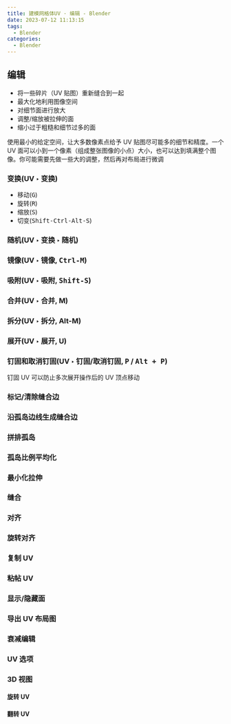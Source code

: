 ```yaml
---
title: 建模网格体UV · 编辑 - Blender
date: 2023-07-12 11:13:15
tags:
  - Blender
categories:
  - Blender
---
```


## 编辑

- 将一些碎片（UV 贴图）重新缝合到一起
- 最大化地利用图像空间
- 对细节面进行放大
- 调整/缩放被拉伸的面
- 缩小过于粗糙和细节过多的面

使用最小的给定空间，让大多数像素点给予 UV 贴图尽可能多的细节和精度。一个 UV 面可以小到一个像素（组成整张图像的小点）大小，也可以达到填满整个图像。你可能需要先做一些大的调整，然后再对布局进行微调

### 变换(UV ‣ 变换)

- 移动(<kbd>G</kbd>)
- 旋转(<kbd>R</kbd>)
- 缩放(<kbd>S</kbd>)
- 切变(<kbd>Shift-Ctrl-Alt-S</kbd>)

### 随机(UV ‣ 变换 ‣ 随机)

### 镜像(UV ‣ 镜像, <kbd>Ctrl-M</kbd>)

### 吸附(UV ‣ 吸附, <kbd>Shift-S</kbd>)

### 合并(UV ‣ 合并, M)

### 拆分(UV ‣ 拆分, Alt-M)

### 展开(UV ‣ 展开, U)

### 钉固和取消钉固(UV ‣ 钉固/取消钉固, <kbd>P</kbd> / <kbd>Alt + P</kbd>)

钉固 UV 可以防止多次展开操作后的 UV 顶点移动

### 标记/清除缝合边

### 沿孤岛边线生成缝合边

### 拼排孤岛

### 孤岛比例平均化

### 最小化拉伸

### 缝合

### 对齐

### 旋转对齐

### 复制 UV

### 粘帖 UV

### 显示/隐藏面

### 导出 UV 布局图

### 衰减编辑

### UV 选项

### 3D 视图

#### 旋转 UV

#### 翻转 UV
